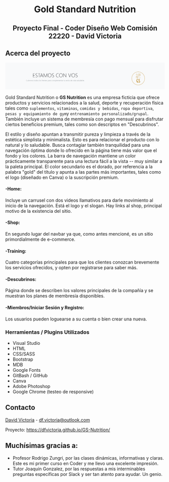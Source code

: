 <h1 align="center">Gold Standard Nutrition</h1>

<h2 align="center"> Proyecto Final - Coder Diseño Web Comisión 22220 - David Victoria </h2>

<!-- SOBRE -->
## Acerca del proyecto

![ScreenShot](Multimedia/readme.PNG)

Gold Standard Nutrition o **GS Nutrition** es una empresa ficticia que ofrece productos y servicios relacionados a la salud, deporte y recuperación física tales como `suplementos`, `vitaminas`, `comidas y bebidas`, `ropa deportiva`, `pesas y equipamiento de gym`y `entrenamiento personalizado/grupal`.
También incluye un sistema de membresía con pago mensual para disfrutar ciertos beneficios premium, tales como son descriptos en "Descubrinos".

El estilo y diseño apuntan a transmitir pureza y limpieza a través de la estética simplista y minimalista. Esto es para relacionar el producto con lo natural y lo saludable. Busca contagiar también tranquilidad para una navegación óptima donde lo ofrecido en la página tiene más valor que el fondo y los colores.
La barra de navegación mantiene un color prácticamente transparente para una lectura fácil a la vista -- muy similar a la paleta principal. El color secundario es el dorado, por referencia a la palabra "gold" del título y apunta a las partes más importantes, tales como el logo (diseñado en Canva) o la suscripción premium.

#### -Home: 
Incluye un carrusel con dos videos llamativos para darle movimiento al inicio de la navegación. Está el logo y el slogan. Hay links al shop, principal motivo de la existencia del sitio.

#### -Shop: 
En segundo lugar del navbar ya que, como antes mencioné, es un sitio primordialmente de e-commerce.

#### -Training: 
Cuatro categorías principales para que los clientes conozcan brevemente los servicios ofrecidos, y opten por registrarse para saber más.

#### -Descubrinos: 
Página donde se describen los valores principales de la compañía y se muestran los planes de membresía disponibles.

#### -Miembros/Iniciar Sesión y Registro: 
Los usuarios pueden loguearse a su cuenta o bien crear una nueva.

<!-- Herramientas -->

### Herramientas / Plugins Utilizados

* Visual Studio
* HTML
* CSS/SASS
* Bootstrap
* MDB
* Google Fonts
* GitBash / GitHub
* Canva
* Adobe Photoshop
* Google Chrome (testeo de responsive)


<!-- CONTACTO -->
## Contacto

[David Victoria](https://twitter.com/FlorealV) - df.victoria@outlook.com

Proyecto: https://dfvictoria.github.io/GS-Nutrition/

<!-- AGRADECIMIENTOS -->
## Muchísimas gracias a:

* Profesor Rodrigo Zungri, por las clases dinámicas, informativas y claras. Este es mi primer curso en Coder y me llevo una excelente impresión.
* Tutor Joaquín Gonzalez, por las respuestas a mis interminables preguntas específicas por Slack y ser tan atento para ayudar. Un genio.
